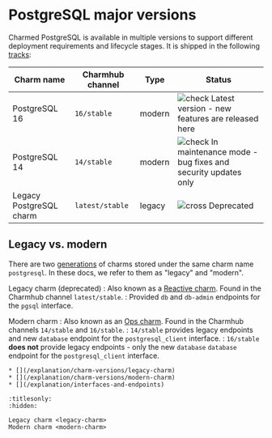 # PostgreSQL major versions

Charmed PostgreSQL is available in multiple versions to support different deployment requirements and lifecycle stages. It is shipped in the following [tracks](https://documentation.ubuntu.com/juju/3.6/reference/charm/#track):


| Charm name              | Charmhub channel | Type   | Status                                                            |
| ----------------------- | ---------------- | ------ | ----------------------------------------------------------------- |
| PostgreSQL 16           | `16/stable`      | modern | ![check] Latest version - new features are released here          |
| PostgreSQL 14           | `14/stable`      | modern | ![check] In maintenance mode - bug fixes and security updates only |
| Legacy PostgreSQL charm | `latest/stable`  | legacy | ![cross] Deprecated                                               |

## Legacy vs. modern

There are two [generations](https://documentation.ubuntu.com/juju/3.6/reference/charm/#by-generation) of charms stored under the same charm name `postgresql`. In these docs, we refer to them as "legacy" and "modern". 

Legacy charm (deprecated)
: Also known as a [Reactive charm](https://documentation.ubuntu.com/juju/3.6/reference/charm/#reactive-charm). Found in the Charmhub channel `latest/stable`.
: Provided `db` and `db-admin` endpoints for the `pgsql` interface.

Modern charm
: Also known as an [Ops charm](https://documentation.ubuntu.com/juju/3.6/reference/charm/#ops-charm). Found in the Charmhub channels `14/stable` and `16/stable`.
: `14/stable` provides legacy endpoints and new `database` endpoint for the `postgresql_client` interface.
: `16/stable` **does not** provide legacy endpoints - only the new `database` `database` endpoint for the `postgresql_client` interface.

```{seealso}
* [](/explanation/charm-versions/legacy-charm)
* [](/explanation/charm-versions/modern-charm)
* [](/explanation/interfaces-and-endpoints)
```

<!--Links-->

[cross]: https://img.icons8.com/?size=16&id=CKkTANal1fTY&format=png&color=D00303
[check]: https://img.icons8.com/color/20/checkmark--v1.png

```{toctree}
:titlesonly:
:hidden:

Legacy charm <legacy-charm>
Modern charm <modern-charm>
```